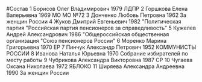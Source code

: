 #Состав
1 Борисов Олег Владимирович 1979 ЛДПР
2 Горшкова Елена Валерьевна 1969 МО МО №72
3 Донченко Любовь Петровна 1962 За женщин России
4 Жуков Дмитрий Евгеньевич 1982 \"Политическая партия \"Российская партия пенсионеров за справедливость\"
5 Кужелев Андрей Александрович 1986 \"Общероссийская общественная организация \"Союз пенсионеров России\"
6 Моренко Марина Григорьевна 1970 ЕР
7 Пинчук Александр Петрович 1952 КОММУНИСТЫ РОССИИ
8 Иванова Наталья Юрьевна 1970 Собрание избирателей по месту работы
9 Чубрикова Александра Викторовна 1987 СР
10 Чугаева Оксана Николаева 1972 ЯБЛОКО
11 Ширяева Александра Андреевна 1990 За женщин России
